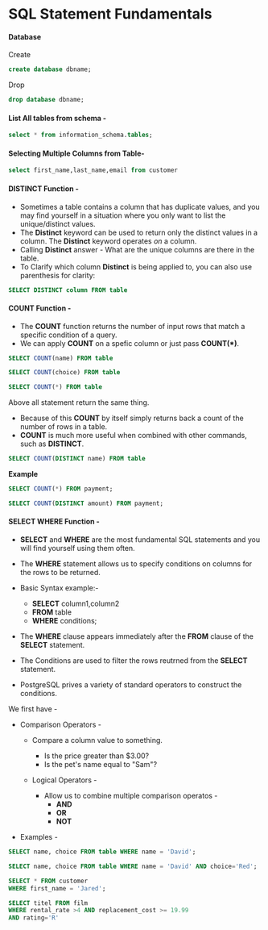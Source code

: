 # SQL Statement Fundamentals

#### Database

Create
```sql
create database dbname;
```
Drop
```sql
drop database dbname;
```

#### List All tables from schema - 

```sql
select * from information_schema.tables;
```

#### Selecting Multiple Columns from Table-

```sql
select first_name,last_name,email from customer
```

#### DISTINCT Function - 

* Sometimes a table contains a column that has duplicate values, and you may find yourself in a situation where you only want to list the unique/distinct values. 
* The __Distinct__ keyword can be used to return only the distinct values in a column.  The __Distinct__ keyword operates _on_ a column. 
* Calling __Distinct__ answer - What are the unique columns are there in the table.
* To Clarify which column __Distinct__ is being applied to, you can also use parenthesis for clarity:

```sql
SELECT DISTINCT column FROM table
```


#### COUNT Function - 

* The __COUNT__ function returns the number of input rows that match a specific condition of a query. 
* We can apply __COUNT__ on a spefic column or just pass __COUNT(*)__. 

```sql
SELECT COUNT(name) FROM table
```
```sql
SELECT COUNT(choice) FROM table
```
```sql
SELECT COUNT(*) FROM table
```

Above all statement return the same thing. 

* Because of this __COUNT__ by itself simply returns    back a count of the number of rows in a table. 
* **COUNT** is much more useful when combined with other commands, such as **DISTINCT**. 

```sql
SELECT COUNT(DISTINCT name) FROM table
```

**Example**

```sql
SELECT COUNT(*) FROM payment;
```

```sql
SELECT COUNT(DISTINCT amount) FROM payment;
```


#### SELECT WHERE Function - 

* **SELECT** and **WHERE** are the most fundamental SQL statements and you will find yourself using them often. 
* The **WHERE** statement allows us to specify conditions on columns for the rows to be returned. 
* Basic Syntax example:- 

    *  **SELECT** column1,column2
    * **FROM** table
    * **WHERE** conditions;

* The **WHERE** clause appears immediately after the **FROM** clause of the **SELECT** statement. 
* The Conditions are used to filter the rows reutrned from the **SELECT** statement. 
* PostgreSQL prives a variety of standard operators to construct the conditions. 

We first have - 

* Comparison Operators - 
   * Compare a column value to something.
        * Is the price greater than $3.00?
        * Is the pet's name equal to "Sam"?
   * Logical Operators - 

     * Allow us to combine multiple comparison operatos - 
        * **AND**
        * **OR**
        * **NOT**   

* Examples -

```sql
SELECT name, choice FROM table WHERE name = 'David';
```  

```sql
SELECT name, choice FROM table WHERE name = 'David' AND choice='Red';
```  

```sql
SELECT * FROM customer
WHERE first_name = 'Jared';
``` 

```sql
SELECT titel FROM film
WHERE rental_rate >4 AND replacement_cost >= 19.99
AND rating='R'
```